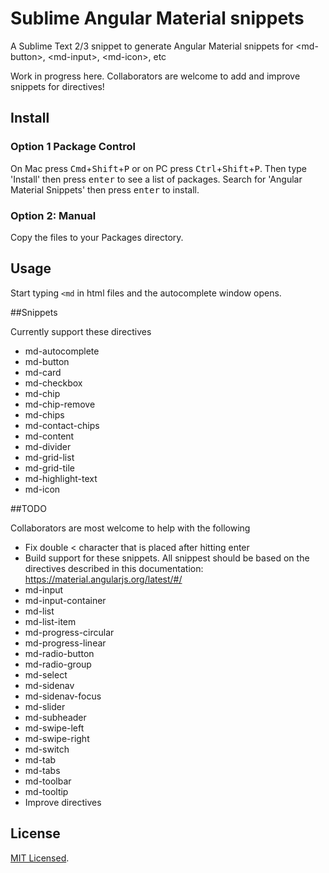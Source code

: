# Sublime Angular Material snippets

A Sublime Text 2/3 snippet to generate Angular Material snippets for &lt;md-button&gt;, &lt;md-input&gt;, &lt;md-icon&gt;, etc

Work in progress here. Collaborators are welcome to add and improve snippets for directives!

## Install

### Option 1 Package Control

On Mac press <kbd>Cmd</kbd>+<kbd>Shift</kbd>+<kbd>P</kbd> or on PC press <kbd>Ctrl</kbd>+<kbd>Shift</kbd>+<kbd>P</kbd>. Then type 'Install' then press <kbd>enter</kbd> to see a list of packages. Search for 'Angular Material Snippets' then press <kbd>enter</kbd> to install.

### Option 2: Manual

Copy the files to your Packages directory.

## Usage

Start typing `<md` in html files and the autocomplete window opens.

##Snippets

Currently support these directives

- md-autocomplete
- md-button
- md-card
- md-checkbox
- md-chip
- md-chip-remove
- md-chips
- md-contact-chips
- md-content
- md-divider
- md-grid-list
- md-grid-tile
- md-highlight-text
- md-icon

##TODO

Collaborators are most welcome to help with the following

- Fix double < character that is placed after hitting enter
- Build support for these snippets. All snippest should be based on the directives described in this documentation: https://material.angularjs.org/latest/#/
 - md-input
 - md-input-container
 - md-list
 - md-list-item
 - md-progress-circular
 - md-progress-linear
 - md-radio-button
 - md-radio-group
 - md-select
 - md-sidenav
 - md-sidenav-focus
 - md-slider
 - md-subheader
 - md-swipe-left
 - md-swipe-right
 - md-switch
 - md-tab
 - md-tabs
 - md-toolbar
 - md-tooltip
- Improve directives

## License 

[MIT Licensed](http://sloria.mit-license.org/).
